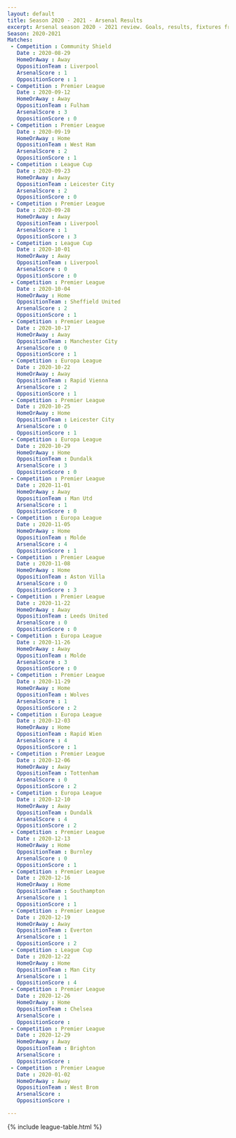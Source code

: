 ```yaml
---
layout: default
title: Season 2020 - 2021 - Arsenal Results
excerpt: Arsenal season 2020 - 2021 review. Goals, results, fixtures from the 2020 - 2021 season on History of Arsenal Football Club
Season: 2020-2021
Matches:
 - Competition : Community Shield
   Date : 2020-08-29
   HomeOrAway : Away
   OppositionTeam : Liverpool
   ArsenalScore : 1
   OppositionScore : 1 
 - Competition : Premier League
   Date : 2020-09-12
   HomeOrAway : Away
   OppositionTeam : Fulham
   ArsenalScore : 3
   OppositionScore : 0 
 - Competition : Premier League
   Date : 2020-09-19
   HomeOrAway : Home
   OppositionTeam : West Ham
   ArsenalScore : 2
   OppositionScore : 1  
 - Competition : League Cup
   Date : 2020-09-23
   HomeOrAway : Away
   OppositionTeam : Leicester City
   ArsenalScore : 2
   OppositionScore : 0 
 - Competition : Premier League
   Date : 2020-09-28
   HomeOrAway : Away
   OppositionTeam : Liverpool
   ArsenalScore : 1
   OppositionScore : 3 
 - Competition : League Cup
   Date : 2020-10-01
   HomeOrAway : Away
   OppositionTeam : Liverpool
   ArsenalScore : 0
   OppositionScore : 0 
 - Competition : Premier League
   Date : 2020-10-04
   HomeOrAway : Home
   OppositionTeam : Sheffield United
   ArsenalScore : 2
   OppositionScore : 1
 - Competition : Premier League
   Date : 2020-10-17
   HomeOrAway : Away
   OppositionTeam : Manchester City
   ArsenalScore : 0
   OppositionScore : 1
 - Competition : Europa League
   Date : 2020-10-22
   HomeOrAway : Away
   OppositionTeam : Rapid Vienna
   ArsenalScore : 2
   OppositionScore : 1
 - Competition : Premier League
   Date : 2020-10-25
   HomeOrAway : Home
   OppositionTeam : Leicester City
   ArsenalScore : 0
   OppositionScore : 1
 - Competition : Europa League
   Date : 2020-10-29
   HomeOrAway : Home
   OppositionTeam : Dundalk
   ArsenalScore : 3
   OppositionScore : 0
 - Competition : Premier League
   Date : 2020-11-01
   HomeOrAway : Away
   OppositionTeam : Man Utd
   ArsenalScore : 1
   OppositionScore : 0
 - Competition : Europa League
   Date : 2020-11-05
   HomeOrAway : Home
   OppositionTeam : Molde
   ArsenalScore : 4
   OppositionScore : 1
 - Competition : Premier League
   Date : 2020-11-08
   HomeOrAway : Home
   OppositionTeam : Aston Villa
   ArsenalScore : 0
   OppositionScore : 3
 - Competition : Premier League
   Date : 2020-11-22
   HomeOrAway : Away
   OppositionTeam : Leeds United
   ArsenalScore : 0
   OppositionScore : 0
 - Competition : Europa League
   Date : 2020-11-26
   HomeOrAway : Away
   OppositionTeam : Molde
   ArsenalScore : 3
   OppositionScore : 0
 - Competition : Premier League
   Date : 2020-11-29
   HomeOrAway : Home
   OppositionTeam : Wolves
   ArsenalScore : 1
   OppositionScore : 2
 - Competition : Europa League
   Date : 2020-12-03
   HomeOrAway : Home
   OppositionTeam : Rapid Wien
   ArsenalScore : 4
   OppositionScore : 1
 - Competition : Premier League
   Date : 2020-12-06
   HomeOrAway : Away
   OppositionTeam : Tottenham
   ArsenalScore : 0
   OppositionScore : 2
 - Competition : Europa League
   Date : 2020-12-10
   HomeOrAway : Away
   OppositionTeam : Dundalk
   ArsenalScore : 4
   OppositionScore : 2
 - Competition : Premier League
   Date : 2020-12-13
   HomeOrAway : Home
   OppositionTeam : Burnley
   ArsenalScore : 0
   OppositionScore : 1
 - Competition : Premier League
   Date : 2020-12-16
   HomeOrAway : Home
   OppositionTeam : Southampton
   ArsenalScore : 1
   OppositionScore : 1
 - Competition : Premier League
   Date : 2020-12-19
   HomeOrAway : Away
   OppositionTeam : Everton
   ArsenalScore : 1
   OppositionScore : 2
 - Competition : League Cup
   Date : 2020-12-22
   HomeOrAway : Home
   OppositionTeam : Man City
   ArsenalScore : 1
   OppositionScore : 4
 - Competition : Premier League
   Date : 2020-12-26
   HomeOrAway : Home
   OppositionTeam : Chelsea
   ArsenalScore : 
   OppositionScore : 
 - Competition : Premier League
   Date : 2020-12-29
   HomeOrAway : Away
   OppositionTeam : Brighton
   ArsenalScore : 
   OppositionScore : 
 - Competition : Premier League
   Date : 2020-01-02
   HomeOrAway : Away
   OppositionTeam : West Brom
   ArsenalScore : 
   OppositionScore : 

---
```




{% include league-table.html %}

